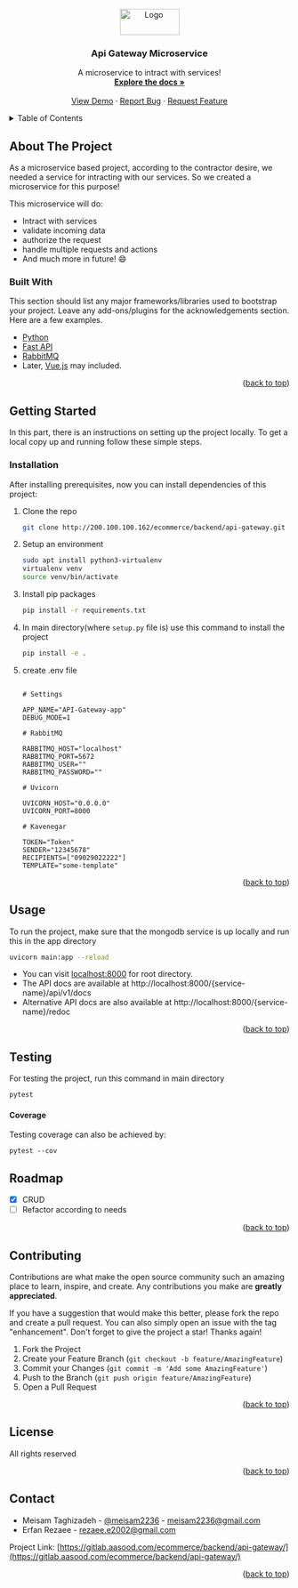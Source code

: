 <div id="top"></div> 
<!-- Website LOGO -->
<br />
<div align="center">
  <a href="https://aasood.com">
    <img src="https://aasood.com/media/logo/stores/1/file.png" alt="Logo" width="107" height="47">
  </a>

<h3 align="center">Api Gateway Microservice</h3>
  
  <p align="center">
    A microservice to intract with services!
    <br />
    <a href="#"><strong>Explore the docs »</strong></a>
    <br />
    <br />
    <a href="#">View Demo</a>
    ·
    <a href="https://gitlab.aasood.com/ecommerce/backend/api-gateway/-/issues">Report Bug</a>
    ·
    <a href="https://gitlab.aasood.com/ecommerce/backend/api-gateway/-/issues">Request Feature</a>
  </p>
</div>
 


<!-- TABLE OF CONTENTS -->
<details>
  <summary>Table of Contents</summary>
  <ol>
    <li>
      <a href="#about-the-project">About The Project</a>
      <ul>
        <li><a href="#built-with">Built With</a></li>
      </ul>
    </li>
    <li>
      <a href="#getting-started">Getting Started</a>
      <ul>
        <li><a href="#prerequisites">Prerequisites</a></li>
        <li><a href="#installation">Installation</a></li>
      </ul>
    </li>
    <li><a href="#usage">Usage</a></li>
    <li><a href="#roadmap">Road map</a></li>
    <li><a href="#contributing">Contributing</a></li>
    <li><a href="#license">License</a></li>
    <li><a href="#contact">Contact</a></li>
    <li><a href="#acknowledgments">Acknowledgments</a></li>
  </ol>
</details>



<!-- ABOUT THE PROJECT -->

## About The Project

As a microservice based project, according to the contractor desire, we needed a service for intracting with our
services. So we created a microservice for this purpose!

This microservice will do:

* Intract with services
* validate incoming data
* authorize the request
* handle multiple requests and actions
* And much more in future! :smile:

### Built With

This section should list any major frameworks/libraries used to bootstrap your project. Leave any add-ons/plugins for
the acknowledgements section. Here are a few examples.

* [Python](https://www.python.org)
* [Fast API](https://fastapi.tiangolo.com)
* [RabbitMQ](https://www.rabbitmq.com)
* Later, [Vue.js](https://vuejs.org) may included.

<p align="right">(<a href="#top">back to top</a>)</p>



<!-- GETTING STARTED -->

## Getting Started

In this part, there is an instructions on setting up the project locally. To get a local copy up and running follow
these simple steps.

### Installation

After installing prerequisites, now you can install dependencies of this project:

1. Clone the repo
   ```sh
   git clone http://200.100.100.162/ecommerce/backend/api-gateway.git
   ```
2. Setup an environment
    ```sh
    sudo apt install python3-virtualenv
    virtualenv venv
    source venv/bin/activate
    ```
3. Install pip packages
   ```sh
   pip install -r requirements.txt
   ```
4. In main directory(where `setup.py` file is) use this command to install the project
   ```sh
   pip install -e .
   ```

5. create .env file
   ```text

   # Settings
   
   APP_NAME="API-Gateway-app"
   DEBUG_MODE=1
   
   # RabbitMQ
   
   RABBITMQ_HOST="localhost"
   RABBITMQ_PORT=5672
   RABBITMQ_USER=""
   RABBITMQ_PASSWORD=""
   
   # Uvicorn
   
   UVICORN_HOST="0.0.0.0"
   UVICORN_PORT=8000
   
   # Kavenegar
   
   TOKEN="Token"
   SENDER="12345678"
   RECIPIENTS=["09029022222"]
   TEMPLATE="some-template"

   ```

<p align="right">(<a href="#top">back to top</a>)</p>



<!-- USAGE EXAMPLES -->

## Usage

To run the project, make sure that the mongodb service is up locally and run this in the app directory

```sh
uvicorn main:app --reload
```

- You can visit [localhost:8000](http://localhost:8000) for root directory.
- The API docs are available at http://localhost:8000/{service-name}/api/v1/docs
- Alternative API docs are also available at http://localhost:8000/{service-name}/redoc

<p align="right">(<a href="#top">back to top</a>)</p>

## Testing

For testing the project, run this command in main directory

```sh
pytest
```

#### Coverage

Testing coverage can also be achieved by:

```shell
pytest --cov
```

<!-- ROADMAP -->

## Roadmap

- [x] CRUD
- [ ] Refactor according to needs

<p align="right">(<a href="#top">back to top</a>)</p>



<!-- CONTRIBUTING -->

## Contributing

Contributions are what make the open source community such an amazing place to learn, inspire, and create. Any
contributions you make are **greatly appreciated**.

If you have a suggestion that would make this better, please fork the repo and create a pull request. You can also
simply open an issue with the tag "enhancement". Don't forget to give the project a star! Thanks again!

1. Fork the Project
2. Create your Feature Branch (`git checkout -b feature/AmazingFeature`)
3. Commit your Changes (`git commit -m 'Add some AmazingFeature'`)
4. Push to the Branch (`git push origin feature/AmazingFeature`)
5. Open a Pull Request

<p align="right">(<a href="#top">back to top</a>)</p>



<!-- LICENSE -->

## License

All rights reserved

<p align="right">(<a href="#top">back to top</a>)</p>



<!-- CONTACT -->

## Contact

* Meisam Taghizadeh - [@meisam2236](https://t.me/meisam2236) - meisam2236@gmail.com
* Erfan Rezaee - rezaee.e2002@gmail.com

Project
Link: [https://gitlab.aasood.com/ecommerce/backend/api-gateway/](https://gitlab.aasood.com/ecommerce/backend/api-gateway/)

<p align="right">(<a href="#top">back to top</a>)</p>

